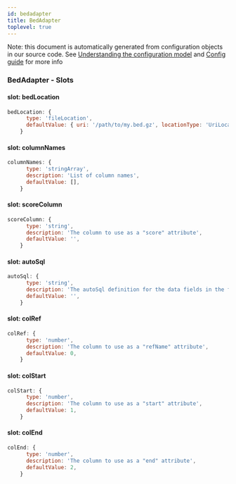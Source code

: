 ```yaml
---
id: bedadapter
title: BedAdapter
toplevel: true
---
```


Note: this document is automatically generated from configuration objects in
our source code. See [Understanding the configuration
model](/docs/devguide_config/) and [Config guide](/docs/config_guide) for more
info

### BedAdapter - Slots

#### slot: bedLocation

```js
bedLocation: {
      type: 'fileLocation',
      defaultValue: { uri: '/path/to/my.bed.gz', locationType: 'UriLocation' },
    }
```

#### slot: columnNames

```js
columnNames: {
      type: 'stringArray',
      description: 'List of column names',
      defaultValue: [],
    }
```

#### slot: scoreColumn

```js
scoreColumn: {
      type: 'string',
      description: 'The column to use as a "score" attribute',
      defaultValue: '',
    }
```

#### slot: autoSql

```js
autoSql: {
      type: 'string',
      description: 'The autoSql definition for the data fields in the file',
      defaultValue: '',
    }
```

#### slot: colRef

```js
colRef: {
      type: 'number',
      description: 'The column to use as a "refName" attribute',
      defaultValue: 0,
    }
```

#### slot: colStart

```js
colStart: {
      type: 'number',
      description: 'The column to use as a "start" attribute',
      defaultValue: 1,
    }
```

#### slot: colEnd

```js
colEnd: {
      type: 'number',
      description: 'The column to use as a "end" attribute',
      defaultValue: 2,
    }
```
